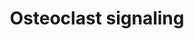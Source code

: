 ---
annotations:
- type: Pathway Ontology
  value: signaling pathway pertinent to development
authors:
- Ehsiao
- Khanspers
- AlexanderPico
- MaintBot
- Ddigles
- Egonw
- NhungP
- Eweitz
description: ''
last-edited: 2021-05-23
organisms:
- Mus musculus
redirect_from:
- /index.php/Pathway:WP454
- /instance/WP454
schema-jsonld:
- '@context': https://schema.org/
  '@id': https://wikipathways.github.io/pathways/WP454.html
  '@type': Dataset
  creator:
    '@type': Organization
    name: WikiPathways
  description: ''
  keywords:
  - RANK
  - OGR1
  - Osteopontin
  - H+
  - TRAP
  - Na+/H+ transporter
  - Na+
  - RANK ligand
  - PDGFB
  - Pi
  - IFN-b
  - b3 integrin
  - TRPV
  - Cathepsin K
  - Ca2+
  - H+ ATPase
  - OPG
  - Type 1 interferon receptor
  license: CC0
  name: Osteoclast signaling
seo: CreativeWork
title: Osteoclast signaling
wpid: WP454
---